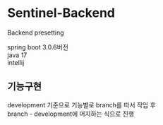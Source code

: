 # Sentinel-Backend

Backend presetting

spring boot 3.0.6버전 <br>
java 17<br>
intellij
<br>

<h2> 기능구현 </h2>
development 기준으로 기능별로 branch를 따서 작업 후 <br> branch - development에 머지하는 식으로 진행

